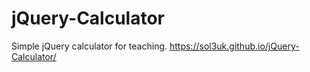 # jQuery-Calculator
 Simple jQuery calculator for teaching.
https://sol3uk.github.io/jQuery-Calculator/
